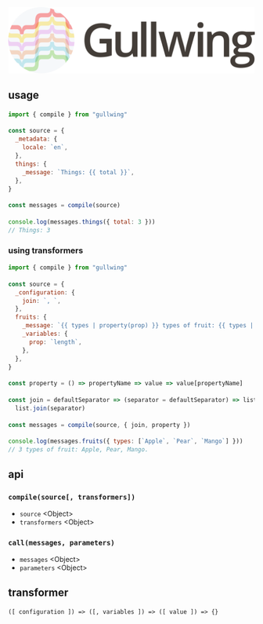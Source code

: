 ![gullwing logo](gullwing.svg?sanitize=true)

## usage

```javascript
import { compile } from "gullwing"

const source = {
  _metadata: {
    locale: `en`,
  },
  things: {
    _message: `Things: {{ total }}`,
  },
}

const messages = compile(source)

console.log(messages.things({ total: 3 }))
// Things: 3
```

### using transformers

```javascript
import { compile } from "gullwing"

const source = {
  _configuration: {
    join: `, `,
  },
  fruits: {
    _message: `{{ types | property(prop) }} types of fruit: {{ types | join }}.`,
    _variables: {
      prop: `length`,
    },
  },
}

const property = () => propertyName => value => value[propertyName]

const join = defaultSeparator => (separator = defaultSeparator) => list =>
  list.join(separator)

const messages = compile(source, { join, property })

console.log(messages.fruits({ types: [`Apple`, `Pear`, `Mango`] }))
// 3 types of fruit: Apple, Pear, Mango.
```

## api

### `compile(source[, transformers])`

- `source` \<Object\>
- `transformers` \<Object\>

### `call(messages, parameters)`

- `messages` \<Object\>
- `parameters` \<Object\>

## transformer

`([ configuration ]) => ([, variables ]) => ([ value ]) => {}`
